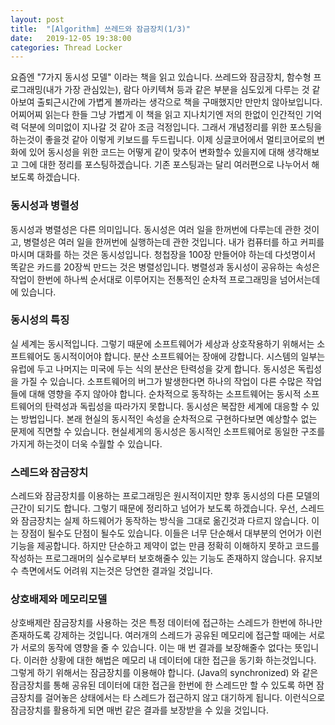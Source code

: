 ```yaml
---
layout: post
title:  "[Algorithm] 쓰레드와 잠금장치(1/3)"
date:   2019-12-05 19:38:00
categories: Thread Locker
---
```


요즘엔 "7가지 동시성 모델" 이라는 책을 읽고 있습니다. 쓰레드와 잠금장치, 함수형 프로그래밍(내가 가장 관심있는), 람다 아키텍쳐 등과 같은 부분을 심도있게 다루는 것 같아보여 출퇴근시간에 가볍게 볼까라는 생각으로 책을 구매했지만 만만치 않아보입니다. 어찌어찌 읽는다 한들 그냥 가볍게 이 책을 읽고 지나치기엔 저의 한없이 인간적인 기억력 덕분에 의미없이 지나갈 것 같아 조금 걱정입니다. 그래서 개념정리를 위한 포스팅을 하는것이 좋을것 같아 이렇게 키보드를 두드립니다. 이제 싱글코어에서 멀티코어로의 변화에 있어 동시성을 위한 코드는 어떻게 같이 맞추어 변화할수 있을지에 대해 생각해보고 그에 대한 정리를 포스팅하겠습니다. 기존 포스팅과는 달리 여러편으로 나누어서 해보도록 하겠습니다.

### 동시성과 병렬성
동시성과 병렬성은 다른 의미입니다. 동시성은 여러 일을 한꺼번에 다루는데 관한 것이고, 병렬성은 여러 일을 한꺼번에 실행하는데 관한 것입니다. 내가 컴퓨터를 하고 커피를 마시며 대화를 하는 것은 동시성입니다. 청첩장을 100장 만들어야 하는데 다섯명이서 똑같은 카드를 20장씩 만드는 것은 병렬성입니다. 병렬성과 동시성이 공유하는 속성은 작업이 한번에 하나씩 순서대로 이루어지는 전통적인 순차적 프로그래밍을 넘어서는데에 있습니다. 

### 동시성의 특징
실 세계는 동시적입니다. 그렇기 때문에 소프트웨어가 세상과 상호작용하기 위해서는 소프트웨어도 동시적이어야 합니다. 분산 소프트웨어는 장애에 강합니다. 시스템의 일부는 유럽에 두고 나머지는 미국에 두는 식의 분산은 탄력성을 갖게 합니다. 동시성은 독립성을 가질 수 있습니다. 소프트웨어의 버그가 발생한다면 하나의 작업이 다른 수많은 작업들에 대해 영향을 주지 않아야 합니다. 순차적으로 동작하는 소프트웨어는 동시적 소프트웨어의 탄력성과 독립성을 따라가지 못합니다. 동시성은 복잡한 세계에 대응할 수 있는 방법입니다. 본래 현실의 동시적인 속성을 순차적으로 구현하다보면 예상할수 없는 문제에 직면할 수 있습니다. 현실세게의 동시성은 동시적인 소프트웨어로 동일한 구조를 가지게 하는것이 더욱 수월할 수 있습니다.

### 스레드와 잠금장치
스레드와 잠금장치를 이용하는 프로그래밍은 원시적이지만 향후 동시성의 다른 모델의 근간이 되기도 합니다. 그렇기 때문에 정리하고 넘어가 보도록 하겠습니다. 우선, 스레드와 잠금장치는 실제 하드웨어가 동작하는 방식을 그대로 옮긴것과 다르지 않습니다. 이는 장점이 될수도 단점이 될수도 있습니다. 이들은 너무 단순해서 대부분의 언어가 이런 기능을 제공합니다. 하지만 단순하고 제약이 없는 만큼 정확히 이해하지 못하고 코드를 작성하는 프로그래머의 실수로부터 보호해줄수 있는 기능도 존재하지 않습니다. 유지보수 측면에서도 어려워 지는것은 당연한 결과일 것입니다.

### 상호배제와 메모리모델
상호배제란 잠금장치를 사용하는 것은 특정 데이터에 접근하는 스레드가 한번에 하나만 존재하도록 강제하는 것입니다. 여러개의 스레드가 공유된 메모리에 접근할 때에는 서로가 서로의 동작에 영향을 줄 수 있습니다. 이는 매 번 결과를 보장해줄수 없다는 뜻입니다. 이러한 상황에 대한 해법은 메모리 내 데이터에 대한 접근을 동기화 하는것입니다. 그렇게 하기 위해서는 잠금장치를 이용해야 합니다. (Java의 synchronized) 와 같은 잠금장치를 통해 공유된 데이터에 대한 접근을 한번에 한 스레드만 할 수 있도록 하면 잠금장치를 걸어놓은 상태에서는 타 스레드가 접근하지 않고 대기하게 됩니다. 이런식으로 잠금장치를 활용하게 되면 매번 같은 결과를 보장받을 수 있을 것입니다.



